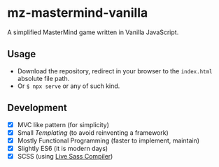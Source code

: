 # mz-mastermind-vanilla

A simplified MasterMind game written in Vanilla JavaScript.

## Usage

- Download the repository, redirect in your browser to the `index.html` absolute file path.
- Or `$ npx serve` or any of such kind.

## Development

- [x] MVC like pattern (for simplicity)
- [x] Small _Templating_ (to avoid reinventing a framework)
- [x] Mostly Functional Programming (faster to implement, maintain)
- [x] Slightly ES6 (it is modern days)
- [x] SCSS (using [Live Sass Compiler](https://marketplace.visualstudio.com/items?itemName=glenn2223.live-sass))
